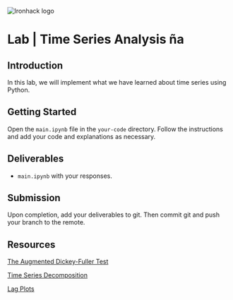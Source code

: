 ![Ironhack logo](https://i.imgur.com/1QgrNNw.png)

# Lab | Time Series Analysis ña


## Introduction

In this lab, we will implement what we have learned about time series using Python.

## Getting Started

Open the `main.ipynb` file in the `your-code` directory. Follow the instructions and add your code and explanations as necessary. 
## Deliverables

- `main.ipynb` with your responses.

## Submission

Upon completion, add your deliverables to git. Then commit git and push your branch to the remote.

## Resources

[The Augmented Dickey-Fuller Test](https://en.wikipedia.org/wiki/Augmented_Dickey%E2%80%93Fuller_test)

[Time Series Decomposition](https://newonlinecourses.science.psu.edu/stat510/node/69/)

[Lag Plots](https://www.itl.nist.gov/div898/handbook/eda/section3/lagplot.htm)